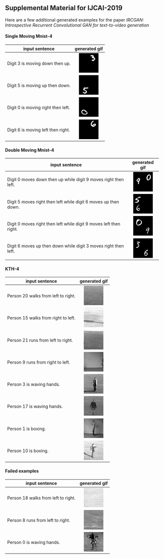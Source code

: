 ## Supplemental Material for IJCAI-2019

Here are a few additional generated examples for the paper *IRCGAN: Introspective Recurrent Convolutional GAN for text-to-video generation*

#### Single Moving Mnist-4

| input sentence                     |                       generated gif                       |
| ---------------------------------- | :-------------------------------------------------------: |
| Digit 3 is moving down then up.    |  ![](./single_s/sGAN9800_03digit3ismovingdownandup.gif)   |
| Digit 5 is moving up then down.    |  ![](./single_s/sGAN9800_11digit5ismovingupanddown.gif)   |
| Digit 0 is moving right then left. | ![](./single_s/sGAN8800_11digit0ismovingrightandleft.gif) |
| Digit 6 is moving left then right. | ![](./single_s/sGAN9200_15digit6ismovingleftandright.gif) |

#### Double Moving Mnist-4

| input sentence                                               |                        generated gif                         |
| ------------------------------------------------------------ | :----------------------------------------------------------: |
| Digit 0 moves down then up while digit 9 moves right then left. | ![](.\double_s\sGAN3600_11digit0isdownthenupwhiledigit9isrightthenleft.gif) |
| Digit 5 moves right then left while digit 6 moves up then down. | ![](.\double_s\sGAN3800_11digit5isrightthenleftwhiledigit6isupthendown.gif) |
| Digit 0 moves right then left while digit 9 moves left then right. | ![](.\double_s\sGAN3800_18digit0isrightthenleftwhiledigit9isleftthenright.gif) |
| Digit 6 moves up then down while digit 3 moves right then left. | ![](.\double_s\sGAN3800_19digit6isupthendownwhiledigit3isrightthenleft.gif) |

#### KTH-4

| input sentence                      |                      generated gif                       |
| ----------------------------------- | :------------------------------------------------------: |
| Person 20 walks from left to right. | ![](.\kth_s\sGAN6400_00person20walksfromlefttoright.gif) |
| Person 15 walks from right to left. | ![](.\kth_s\sGAN9800_18person15walksfromrighttoleft.gif) |
| Person 21 runs from left to right.  | ![](.\kth_s\sGAN4400_13person21runsfromlefttoright.gif)  |
| Person 9 runs from right to left.   |  ![](.\kth_s\sGAN9800_17person9runsfromrighttoleft.gif)  |
| Person 3 is waving hands.           |     ![](.\kth_s\sGAN8400_14person3iswavinghands.gif)     |
| Person 17 is waving hands.          |    ![](.\kth_s\sGAN4200_03person17iswavinghands.gif)     |
| Person 1 is boxing.                 |       ![](.\kth_s\sGAN3400_16person1isboxing.gif)        |
| Person 10 is boxing.                |       ![](.\kth_s\sGAN8800_07person10isboxing.gif)       |

#### Failed examples

| input sentence                      |                        generated gif                         |
| ----------------------------------- | :----------------------------------------------------------: |
| Person 18 walks from left to right. | ![](.\kth_s\fail\sGAN9600_16person18walksfromlefttoright.gif) |
| Person 8 runs from left to right.   | ![](.\kth_s\fail\sGAN9800_11person8runsfromlefttoright.gif)  |
| Person 0 is waving hands.           |    ![](.\kth_s\fail\sGAN9400_00person0iswavinghands.gif)     |

